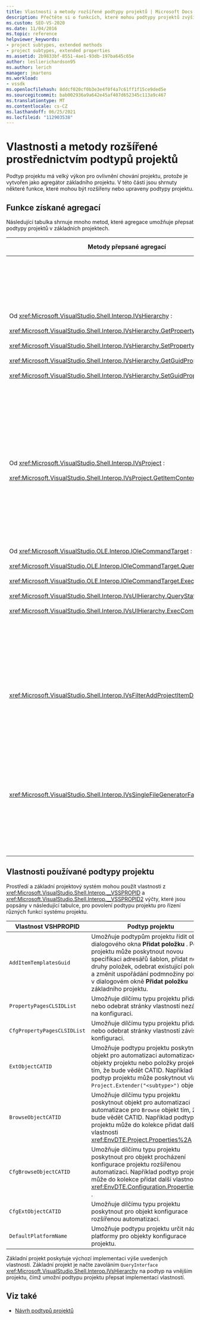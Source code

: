 ```yaml
---
title: Vlastnosti a metody rozšířené podtypy projektů | Microsoft Docs
description: Přečtěte si o funkcích, které mohou podtypy projektů zvýšit nebo upravit, což vám umožní přizpůsobit chování projektových systémů sady Visual Studio.
ms.custom: SEO-VS-2020
ms.date: 11/04/2016
ms.topic: reference
helpviewer_keywords:
- project subtypes, extended methods
- project subtypes, extended properties
ms.assetid: 2b9833bf-8551-4ae1-93db-197ba645c65e
author: leslierichardson95
ms.author: lerich
manager: jmartens
ms.workload:
- vssdk
ms.openlocfilehash: 8ddcf020cf0b3e3e4f0f4a7c61ff1f15ce9ded5e
ms.sourcegitcommit: bab002936a9a642e45af407d652345c113a9c467
ms.translationtype: MT
ms.contentlocale: cs-CZ
ms.lasthandoff: 06/25/2021
ms.locfileid: "112903538"
---
```

# <a name="properties-and-methods-extended-by-project-subtypes"></a>Vlastnosti a metody rozšířené prostřednictvím podtypů projektů
Podtyp projektu má velký výkon pro ovlivnění chování projektu, protože je vytvořen jako agregátor základního projektu. V této části jsou shrnuty některé funkce, které mohou být rozšířeny nebo upraveny podtypy projektu.

## <a name="features-gained-by-aggregation"></a>Funkce získané agregací
 Následující tabulka shrnuje mnoho metod, které agregace umožňuje přepsat podtypy projektů v základních projektech.

|Metody přepsané agregací|Podtyp projektu|
|---------------------------------------|---------------------|
|Od <xref:Microsoft.VisualStudio.Shell.Interop.IVsHierarchy> :<br /><br /> <xref:Microsoft.VisualStudio.Shell.Interop.IVsHierarchy.GetProperty%2A><br /><br /> <xref:Microsoft.VisualStudio.Shell.Interop.IVsHierarchy.SetProperty%2A><br /><br /> <xref:Microsoft.VisualStudio.Shell.Interop.IVsHierarchy.GetGuidProperty%2A><br /><br /> <xref:Microsoft.VisualStudio.Shell.Interop.IVsHierarchy.SetGuidProperty%2A>|Povoluje podtyp projektu pro<br /><br /> -Změňte titulek a ikonu uzlu projektu.<br />-Zcela přepsat `Browse` objekt projektu.<br />-Určuje, zda lze projekt přejmenovat.<br />– Řízení pořadí řazení.<br />-Control kontext uživatele pro dynamickou nápovědu.|
|Od <xref:Microsoft.VisualStudio.Shell.Interop.IVsProject> :<br /><br /> <xref:Microsoft.VisualStudio.Shell.Interop.IVsProject.GetItemContext%2A>|Umožňuje dílčímu typu projektu řídit, které kontextové služby jsou k dispozici pro návrháře a editory.|
|Od <xref:Microsoft.VisualStudio.OLE.Interop.IOleCommandTarget> :<br /><br /> <xref:Microsoft.VisualStudio.OLE.Interop.IOleCommandTarget.QueryStatus%2A><br /><br /> <xref:Microsoft.VisualStudio.OLE.Interop.IOleCommandTarget.Exec%2A><br /><br /> <xref:Microsoft.VisualStudio.Shell.Interop.IVsUIHierarchy.QueryStatusCommand%2A><br /><br /> <xref:Microsoft.VisualStudio.Shell.Interop.IVsUIHierarchy.ExecCommand%2A>|Povoluje podtyp projektu pro<br /><br /> – Je součástí směrování příkazů pro příkazy projektu.<br />– Přidejte, odeberte nebo zakažte jak příkazy okolí projektu, tak Průzkumník řešení aktivní příkazy.|
|<xref:Microsoft.VisualStudio.Shell.Interop.IVsFilterAddProjectItemDlg2>|Umožňuje, aby podtyp projektu vyfiltroval, co uživatel uvidí v dialogovém okně **Přidat novou položku** .|
|<xref:Microsoft.VisualStudio.Shell.Interop.IVsSingleFileGeneratorFactory>|Povoluje podtyp projektu pro<br /><br /> – Určení výchozího generátoru pro danou příponu souboru.<br />– Namapujte název generátoru pro lidské čtení na objekt COM.|

## <a name="properties-used-by-project-subtypes"></a>Vlastnosti používané podtypy projektu
 Prostředí a základní projektový systém mohou použít vlastnosti z <xref:Microsoft.VisualStudio.Shell.Interop.__VSSPROPID> a <xref:Microsoft.VisualStudio.Shell.Interop.__VSSPROPID2> výčty, které jsou popsány v následující tabulce, pro povolení podtypu projektu pro řízení různých funkcí systému projektu.

|Vlastnost VSHPROPID|Podtyp projektu|
|------------------------|---------------------|
|`AddItemTemplatesGuid`|Umožňuje podtypům projektu řídit obsah dialogového okna **Přidat položku** . Podtyp projektu může poskytnout novou specifikaci adresářů šablon, přidat nové druhy položek, odebrat existující položky a změnit uspořádání podmnožiny položek v dialogovém okně **Přidat položku** základního projektu.|
|`PropertyPagesCLSIDList`|Umožňuje dílčímu typu projektu přidat nebo odebrat stránky vlastností nezávislé na konfiguraci.|
|`CfgPropertyPagesCLSIDList`|Umožňuje dílčímu typu projektu přidat nebo odebrat stránky vlastností závislé na konfiguraci.|
|`ExtObjectCATID`|Umožňuje podtypu projektu poskytnout objekt pro automatizaci automatizace pro objekty projektu nebo položky projektu tím, že bude vědět CATID. Například podtyp projektu může poskytnout vlastní `Project.Extender("<subtype>")` objekt.|
|`BrowseObjectCATID`|Umožňuje dílčímu typu projektu poskytnout objekt pro automatizaci automatizace pro `Browse` objekt tím, že bude vědět CATID. Například podtyp projektu může do kolekce přidat další vlastnosti <xref:EnvDTE.Project.Properties%2A> .|
|`CfgBrowseObjectCATID`|Umožňuje dílčímu typu projektu poskytnout pro objekt procházení konfigurace projektu rozšířenou automatizaci. Například podtyp projektu může do kolekce přidat další vlastnosti <xref:EnvDTE.Configuration.Properties%2A> .|
|`CfgExtObjectCATID`|Umožňuje dílčímu typu projektu poskytnout pro objekt konfigurace rozšířenou automatizaci.|
|`DefaultPlatformName`|Umožňuje podtypu projektu určit název platformy pro objekty konfigurace projektu.|

 Základní projekt poskytuje výchozí implementaci výše uvedených vlastností. Základní projekt je načte zavoláním `QueryInterface` <xref:Microsoft.VisualStudio.Shell.Interop.IVsHierarchy> na podtyp na vnějším projektu, čímž umožní podtypu projektu přepsat implementaci vlastností.

## <a name="see-also"></a>Viz také
- [Návrh podtypů projektů](../../extensibility/internals/project-subtypes-design.md)
